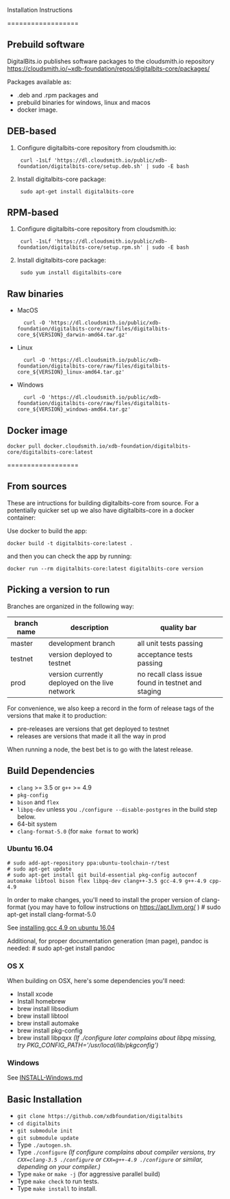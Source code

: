 Installation Instructions

==================
## Prebuild software
DigitalBits.io publishes software packages to the cloudsmith.io repository https://cloudsmith.io/~xdb-foundation/repos/digitalbits-core/packages/

Packages available as:
   - .deb and .rpm packages and 
   - prebuild binaries for windows, linux and macos
   - docker image.  

## DEB-based

1. Configure digitalbits-core repository from cloudsmith.io:

        curl -1sLf 'https://dl.cloudsmith.io/public/xdb-foundation/digitalbits-core/setup.deb.sh' | sudo -E bash

2. Install digitalbits-core package:

        sudo apt-get install digitalbits-core


## RPM-based
1. Configure digitalbits-core repository from cloudsmith.io:

        curl -1sLf 'https://dl.cloudsmith.io/public/xdb-foundation/digitalbits-core/setup.rpm.sh' | sudo -E bash

2. Install digitalbits-core package:

        sudo yum install digitalbits-core

## Raw binaries

- MacOS

        curl -O 'https://dl.cloudsmith.io/public/xdb-foundation/digitalbits-core/raw/files/digitalbits-core_${VERSION}_darwin-amd64.tar.gz'

- Linux

        curl -O 'https://dl.cloudsmith.io/public/xdb-foundation/digitalbits-core/raw/files/digitalbits-core_${VERSION}_linux-amd64.tar.gz'

- Windows

        curl -O 'https://dl.cloudsmith.io/public/xdb-foundation/digitalbits-core/raw/files/digitalbits-core_${VERSION}_windows-amd64.tar.gz'


## Docker image

    docker pull docker.cloudsmith.io/xdb-foundation/digitalbits-core/digitalbits-core:latest

==================
## From sources

These are intructions for building digitalbits-core from source. For a potentially quicker set up we also have digitalbits-core in a docker container:

Use docker to build the app:
```shell
docker build -t digitalbits-core:latest .
```
and then you can check the app by running:
```shell
docker run --rm digitalbits-core:latest digitalbits-core version
```

## Picking a version to run

Branches are organized in the following way:

| branch name | description | quality bar |
| ----------- | ----------- | ----------- |
| master      | development branch | all unit tests passing |
| testnet     | version deployed to testnet | acceptance tests passing |
| prod        | version currently deployed on the live network | no recall class issue found in testnet and staging |

For convenience, we also keep a record in the form of release tags of the
 versions that make it to production:
 * pre-releases are versions that get deployed to testnet
 * releases are versions that made it all the way in prod

When running a node, the best bet is to go with the latest release.

## Build Dependencies

- `clang` >= 3.5 or `g++` >= 4.9
- `pkg-config`
- `bison` and `flex`
- `libpq-dev` unless you `./configure --disable-postgres` in the build step below.
- 64-bit system
- `clang-format-5.0` (for `make format` to work)

### Ubuntu 16.04

    # sudo add-apt-repository ppa:ubuntu-toolchain-r/test
    # sudo apt-get update
    # sudo apt-get install git build-essential pkg-config autoconf automake libtool bison flex libpq-dev clang++-3.5 gcc-4.9 g++-4.9 cpp-4.9

In order to make changes, you'll need to install the proper version of clang-format (you may have to follow instructions on https://apt.llvm.org/ )
    # sudo apt-get install clang-format-5.0

See [installing gcc 4.9 on ubuntu 16.04](http://askubuntu.com/questions/428198/getting-installing-gcc-g-4-9-on-ubuntu)

Additional, for proper documentation generation (man page), pandoc is needed:
    # sudo apt-get install pandoc

### OS X
When building on OSX, here's some dependencies you'll need:
- Install xcode
- Install homebrew
- brew install libsodium
- brew install libtool
- brew install automake
- brew install pkg-config
- brew install libpqxx *(If ./configure later complains about libpq missing, try PKG_CONFIG_PATH='/usr/local/lib/pkgconfig')*

### Windows
See [INSTALL-Windows.md](INSTALL-Windows.md)

## Basic Installation

- `git clone https://github.com/xdbfoundation/digitalbits`
- `cd digitalbits`
- `git submodule init`
- `git submodule update`
- Type `./autogen.sh`.
- Type `./configure`   *(If configure complains about compiler versions, try `CXX=clang-3.5 ./configure` or `CXX=g++-4.9 ./configure` or similar, depending on your compiler.)*
- Type `make` or `make -j` (for aggressive parallel build)
- Type `make check` to run tests.
- Type `make install` to install.



















